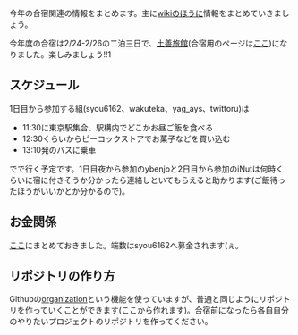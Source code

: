 今年の合宿関連の情報をまとめます。主に[wikiのほうに](https://github.com/TrainingCamp2012/TrainingCamp2012/wiki)情報をまとめていきましょう。

今年度の合宿は2/24-2/26の二泊三日で、[土善旅館](http://www3.ocn.ne.jp/~dozen/)(合宿用のページは[ここ](https://github.com/TrainingCamp2012/TrainingCamp2012/wiki/土善旅館))になりました。楽しみましょう!!1

## スケジュール
1日目から参加する組(syou6162、wakuteka、yag_ays、twittoru)は

- 11:30に東京駅集合、駅構内でどこかお昼ご飯を食べる
- 12:30くらいからピーコックストアでお菓子などを買い込む
- 13:10発のバスに乗車

でで行く予定です。1日目夜から参加のybenjoと2日目から参加のiNutは何時くらいに宿に付きそうか分かったら連絡しといてもらえると助かります(ご飯待ったほうがいいかとか分かるので)。

## お金関係
[ここ](https://github.com/TrainingCamp2012/TrainingCamp2012/issues/5)にまとめておきました。端数はsyou6162へ募金されます(ぇ。

## リポジトリの作り方
Githubの[organization](https://github.com/blog/674-introducing-organizations)という機能を使っていますが、普通と同じようにリポジトリを作っていくことができます([ここ](https://github.com/organizations/TrainingCamp2012/repositories/new)から作れます)。合宿前になったら各自自分のやりたいプロジェクトのリポジトリを作ってください。
